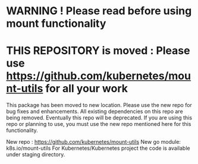 # WARNING ! Please read before using mount functionality
# THIS REPOSITORY is moved : Please use https://github.com/kubernetes/mount-utils for all your work

This package has been moved to new location. Please use the new repo for bug fixes and enhancements.
All existing dependencies on this repo are being removed. Eventually this repo will be deprecated. 
If you are using this repo or planning to use, you must use the new repo mentioned here for this functionality.

New repo : https://github.com/kubernetes/mount-utils 
New go module: k8s.io/mount-utils
For Kubernetes/Kubernetes project the code is available under staging directory. 

